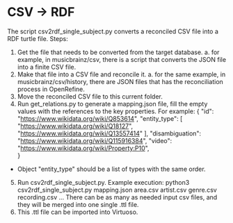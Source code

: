 # CSV -> RDF
The script csv2rdf_single_subject.py converts a reconciled CSV file into a RDF turtle file.
Steps:
1.  Get the file that needs to be converted from the target database.
    a. for example, in musicbrainz/csv, there is a script that converts the JSON file into a finite CSV file.
2.  Make that file into a CSV file and reconcile it.
    a. for the same example, in musicbrainz/csv/history, there are JSON files that has the reconciliation process in OpenRefine.
3.  Move the reconciled CSV file to this current folder.
4.  Run get_relations.py to generate a mapping.json file, fill the empty values with the references to the key properties. For example:
{
    "id": "https://www.wikidata.org/wiki/Q853614",
    "entity_type": [
        "https://www.wikidata.org/wiki/Q18127",
        "https://www.wikidata.org/wiki/Q13557414"
    ],
    "disambiguation": "https://www.wikidata.org/wiki/Q115916384",
    "video": "https://www.wikidata.org/wiki/Property:P10",      
}
* Object "entity_type" should be a list of types with the same order.
5. Run csv2rdf_single_subject.py. Example execution:
    python3 csv2rdf_single_subject.py mapping.json area.csv artist.csv genre.csv recording.csv ...
There can be as many as needed input csv files, and they will be merged into one single .ttl file.
6. This .ttl file can be imported into Virtuoso.
    